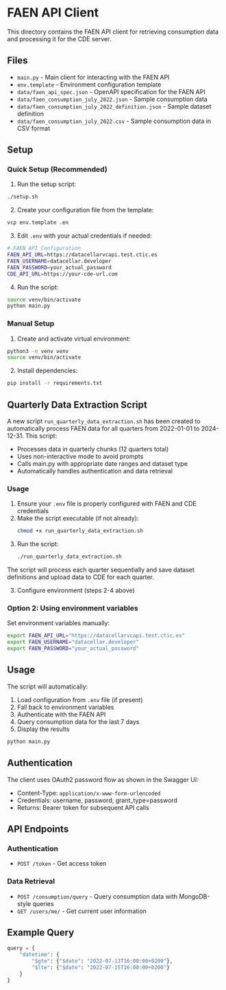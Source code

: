 # FAEN API Client

This directory contains the FAEN API client for retrieving consumption data and processing it for the CDE server.

## Files

- `main.py` - Main client for interacting with the FAEN API
- `env.template` - Environment configuration template
- `data/faen_api_spec.json` - OpenAPI specification for the FAEN API
- `data/faen_consumption_july_2022.json` - Sample consumption data
- `data/faen_consumption_july_2022_definition.json` - Sample dataset definition
- `data/faen_consumption_july_2022.csv` - Sample consumption data in CSV format

## Setup

### Quick Setup (Recommended)

1. Run the setup script:
```bash
./setup.sh
```

2. Create your configuration file from the template:
```bash
vcp env.template .en
```

3. Edit `.env` with your actual credentials if needed:
```bash
# FAEN API Configuration
FAEN_API_URL=https://datacellarvcapi.test.ctic.es
FAEN_USERNAME=datacellar.developer
FAEN_PASSWORD=your_actual_password
CDE_API_URL=https://your-cde-url.com
```

4. Run the script:
```bash
source venv/bin/activate
python main.py
```

### Manual Setup

1. Create and activate virtual environment:
```bash
python3 -m venv venv
source venv/bin/activate
```

2. Install dependencies:
```bash
pip install -r requirements.txt
```

## Quarterly Data Extraction Script

A new script `run_quarterly_data_extraction.sh` has been created to automatically process FAEN data for all quarters from 2022-01-01 to 2024-12-31. This script:

- Processes data in quarterly chunks (12 quarters total)
- Uses non-interactive mode to avoid prompts
- Calls main.py with appropriate date ranges and dataset type
- Automatically handles authentication and data retrieval

### Usage

1. Ensure your `.env` file is properly configured with FAEN and CDE credentials
2. Make the script executable (if not already):
   ```bash
   chmod +x run_quarterly_data_extraction.sh
   ```
3. Run the script:
   ```bash
   ./run_quarterly_data_extraction.sh
   ```

The script will process each quarter sequentially and save dataset definitions and upload data to CDE for each quarter.

3. Configure environment (steps 2-4 above)

### Option 2: Using environment variables

Set environment variables manually:
```bash
export FAEN_API_URL="https://datacellarvcapi.test.ctic.es"
export FAEN_USERNAME="datacellar.developer"
export FAEN_PASSWORD="your_actual_password"
```

## Usage

The script will automatically:
1. Load configuration from `.env` file (if present)
2. Fall back to environment variables
3. Authenticate with the FAEN API
4. Query consumption data for the last 7 days
5. Display the results

```bash
python main.py
```

## Authentication

The client uses OAuth2 password flow as shown in the Swagger UI:
- Content-Type: `application/x-www-form-urlencoded`
- Credentials: username, password, grant_type=password
- Returns: Bearer token for subsequent API calls

## API Endpoints

### Authentication
- `POST /token` - Get access token

### Data Retrieval
- `POST /consumption/query` - Query consumption data with MongoDB-style queries
- `GET /users/me/` - Get current user information

## Example Query

```python
query = {
    "datetime": {
        "$gte": {"$date": "2022-07-13T16:00:00+0200"},
        "$lte": {"$date": "2022-07-15T16:00:00+0200"}
    }
}
```
